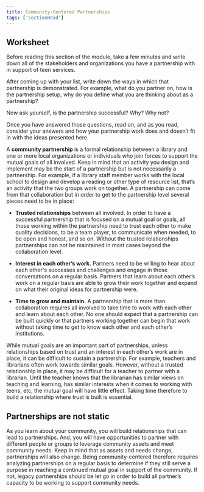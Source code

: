 ```yaml
---
title: Community-Centered Partnerships
tags: ['sectionHead']
---
```


<div class="callout activity" markdown="1">

## Worksheet

Before reading this section of the module, take a few minutes and write down all of the stakeholders and organizations you have a partnership with in support of teen services.

After coming up with your list, write down the ways in which that partnership is demonstrated. For example, what do you partner on, how is the partnership setup, why do you define what you are thinking about as a partnership?

Now ask yourself, is the partnership successful? Why? Why not?

Once you have answered those questions, read on, and as you read, consider your answers and how your partnership work does and doesn’t fit in with the ideas presented here.

</div>

A **community partnership** is a formal relationship between a library and one or more local organizations or individuals who join forces to support the mutual goals of all involved. Keep in mind that an activity you design and implement may be the start of a partnership but is not necessarily a partnership. For example, if a library staff member works with the local school to design and develop a  reading or other type of resource list, that’s an activity that the two groups work on together.  A partnership can come from that collaboration but in order to get to the partnership level several pieces need to be in place:

* **Trusted relationships** between all involved. In order to have a successful partnership that is focused on a mutual goal or goals, all those working within the partnership need to trust each other to make quality decisions, to be a team player, to communicate when needed, to be open and honest, and so on. Without the trusted relationships partnerships can not be maintained in most cases beyond the collaboration level.

* **Interest in each other’s work.**  Partners need to be willing to hear about each other's successes and challenges and engage in those conversations on a regular basis. Partners that learn about each other’s work on a regular basis are able to grow their work together and expand on what their original ideas for partnership were.

* **Time to grow and maintain.**  A partnership that is more than collaboration requires all involved to take time to work with each other and learn about each other.   No one should expect that a partnership can be built quickly or that partners working together can begin that work without taking time to get to know each other and each other’s institutions.

While mutual goals are an important part of partnerships, unless relationships based on trust and an interest in each other’s work are in place, it can be difficult to sustain a partnership.  For example, teachers and librarians often work towards similar goals.  However, without a trusted relationship in place, it may be difficult for a teacher to partner with a librarian. Until the teacher knows that the librarian has similar views on teaching and learning, has similar interests when it comes to working with teens, etc, the mutual goal will have little effect.  Taking time therefore to build a relationship where trust is built is essential.

## Partnerships are not static
As you learn about your community, you will build relationships that can lead to partnerships. And, you will have opportunities to partner with different people or groups to leverage community assets and meet community needs.  Keep in mind that as assets and needs change, partnerships will also change.  Being community-centered therefore requires analyzing partnerships on a regular basis to determine if they still serve a purpose in reaching a continued mutual goal in support of the community.  If not, legacy partnerships should be let go in order to build all partner’s capacity to be working to support community needs.
